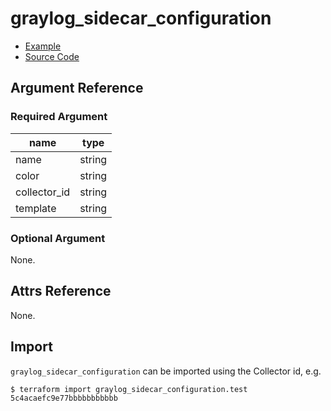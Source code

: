 # graylog_sidecar_configuration

* [Example](https://github.com/terraform-provider-graylog/terraform-provider-graylog/blob/master/examples/v0.12/sidecar_configuration.tf)
* [Source Code](https://github.com/terraform-provider-graylog/terraform-provider-graylog/blob/master/graylog/resource/sidecar/configuration/resource.go)

## Argument Reference

### Required Argument

name | type
--- | ---
name | string
color | string
collector_id | string
template | string

### Optional Argument

None.

## Attrs Reference

None.

## Import

`graylog_sidecar_configuration` can be imported using the Collector id, e.g.

```console
$ terraform import graylog_sidecar_configuration.test 5c4acaefc9e77bbbbbbbbbbb
```
